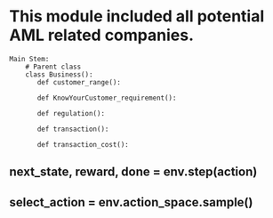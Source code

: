 # This module included all potential AML related companies.

    Main Stem:
        # Parent class
        class Business():
           def customer_range():

           def KnowYourCustomer_requirement():
           
           def regulation():
           
           def transaction():
           
           def transaction_cost():
           
## next_state, reward, done = env.step(action)
## select_action = env.action_space.sample()